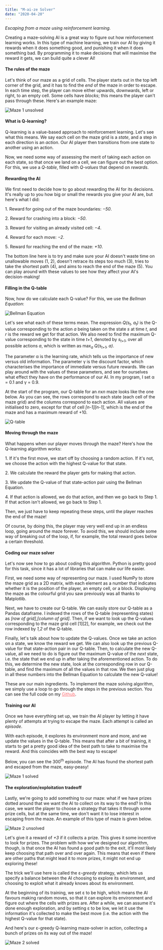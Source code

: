 ```yaml
---
title: "M-ai-ze Solver"
date: "2020-04-20"
---
```


<i>Escaping from a maze using reinforcement learning.</i>

<p>
Creating a maze-solving AI is a great way to figure out how reinforcement learning works. In this type of machine learning, we train our AI by giving it rewards when it does something good, and punishing it when it does something bad. By programming it to make decisions that will maximise the reward it gets, we can build quite a clever AI! 
</p>

<h4>The rules of the maze</h4>
<p>
Let's think of our maze as a grid of cells. The player starts out in the top left corner of the grid, and it has to find the <i>end</i> of the maze in order to escape. In each time step, the player can move either upwards, downwards, left or right, to an empty cell. Some cells have <i>blocks</i>; this means the player can't pass through these. Here's an example maze:
</p>

![Maze 1 unsolved](./maze-1-unsolved.png)

<h4>What is Q-learning?</h4>
<p>
Q-learning is a value-based approach to reinforcement learning. Let's see what this means. We say each cell on the maze grid is a <i>state</i>, and a step in each direction is an <i>action</i>. Our AI player then transitions from one state to another using an action. 
</p>

<p>
Now, we need some way of assessing the merit of taking each action on each state, so that once we land on a cell, we can figure out the best option. For this, we use a <i>Q-table</i>, filled with <i>Q-values</i> that depend on <i>rewards</i>.
</p>

<h4>Rewarding the AI</h4>
<p>
We first need to decide how to go about rewarding the AI for its decisions. It's really up to you how big or small the rewards you give your AI are, but here's what I did:
</p>

<p>1. Reward for going out of the maze boundaries: <i>&#8722;50</i>. </p>

<p>2. Reward for crashing into a block: <i>&#8722;50</i>. </p>

<p>3. Reward for visiting an already visited cell: <i>&#8722;4</i>. </p>

<p>4. Reward for each move: <i>&#8722;2</i>. </p>

<p>5. Reward for reaching the end of the maze: <i>+10</i>. </p>

<p> 
The bottom line here is to try and make sure your AI doesn't waste time on unallowable moves (1, 2), doesn't retrace its steps too much (3), tries to take the shortest path (4), and aims to reach the end of the maze (5). You can play around with these values to see how they affect your AI's decision-making! 
</p>


<h4>Filling in the Q-table</h4>
<p>
Now, how do we calculate each Q-value? For this, we use the <i>Bellman Equation</i>:
</p>

![Bellman Equation](./bellman-equation.png)

<p>
Let's see what each of these terms mean. The expression <i>Q(s<sub>t</sub>, a<sub>t</sub>)</i> is the Q-value corresponding to the action <i>a</i> being taken on the state <i>s</i> at time <i>t</i>, and <i>r</i> is the reward we get for that action. We also need to find the maximum Q-value corresponding to the state in time <i>t+1</i>, denoted by <i>s<sub>t+1</sub></i>, over all possible actions <i>a</i>, which is written as max<i><sub>a</sub> Q(s<sub>t+1</sub>, a)</i>.
</p>

<p>
The parameter &alpha; is the learning rate, which tells us the importance of new versus old information. The parameter &gamma; is the discount factor, which characterises the importance of immediate versus future rewards. We can play around with the values of these parameters, and see for ourselves what effect they have on the performance of our AI. In my program, I set &alpha; = 0.1 and &gamma; = 0.9.
</p>

<p>
At the start of the program, our Q-table for an <i>n</i>x<i>n</i> maze looks like the one below. As you can see, the rows correspond to each state (each cell of the maze grid) and the columns correspond to each action. All values are initialised to zero, except for that of cell <i>[n-1][n-1]</i>, which is the end of the maze and has a maximum reward of +10.
</p>


![Q-table](./q-table.png)

<h4>Moving through the maze</h4>

<p>
What happens when our player moves through the maze? Here's how the Q-learning algorithm works:
</p>

<p>1. If it's the first move, we start off by choosing a random action. If it's not, we choose the action with the highest Q-value for that state.</p>

<p>2. We calculate the reward the player gets for making that action.</p>

<p>3. We update the Q-value of that state-action pair using the Bellman Equation.</p>

<p>4. If that action is allowed, we do that action, and then we go back to Step 1. If that action isn't allowed, we go back to Step 1.</p>

<p>
Then, we just have to keep repeating these steps, until the player reaches the end of the maze! 
</p>

<p>
Of course, by doing this, the player may very well end up in an endless loop, going around the maze forever. To avoid this, we should include some way of breaking out of the loop, if, for example, the total reward goes below a certain threshold.
</p>

<h4>Coding our maze solver</h4>

<p>
Let's now see how to go about coding this algorithm. Python is pretty good for this task, since it has a lot of libraries that can make our life easier.
</p>

<p>
First, we need some way of representing our maze. I used NumPy to store the maze grid as a 2D matrix, with each element as a number that indicates whether it is the position of the player, an empty cell, or a block. Displaying the maze as the colourful grid you saw previously was all thanks to Matplotlib.
</p>

<p>
Next, we have to create our Q-table. We can easily store our Q-table as a Pandas dataframe. I indexed the rows of the Q-table (representing states) as <i>[row of grid],[column of grid]</i>. Then, if we want to look up the Q-values corresponding to the maze grid cell [1][2], for example, we check out the row indexed by <i>1,2</i> of the Q-table.
</p>

<p>
Finally, let's talk about how to update the Q-values. Once we take an action on a state, we know the reward we get. We can also look up the previous Q-value for that state-action pair in our Q-table. Then, to calculate the new Q-value, all we need to do is figure out the maximum Q-value of the <i>next</i> state, i.e. the state that we end up in after taking the aforementioned action. To do this, we determine the new state, look at the corresponding row in our Q-table, and find the maximum of all the values in that row. We then just plug in all these numbers into the Bellman Equation to calculate the new Q-value! 
</p>

<p>
These are our main ingredients. To implement the maze solving algorithm, we simply use a loop to go through the steps in the previous section. 
You can see the full code on my <a style="color: #fe6d73;"  href="https://github.com/anu-unnikrishnan/mAIze-solver">Github</a>.
</p>

<h4>Training our AI</h4>

<p>
Once we have everything set up, we train the AI player by letting it have plenty of attempts at trying to escape the maze. Each attempt is called an <i>episode</i>. 
</p>

<p>
With each episode, it explores its environment more and more, and we update the values in the Q-table. This means that after a bit of training, it starts to get a pretty good idea of the best path to take to maximise the reward. And this coincides with the best way to escape! 
</p>

<p>
Below, you can see the 300<sup>th</sup> episode. The AI has found the shortest path and escaped from the maze, easy-peasy!
</p>

![Maze 1 solved](./maze-1-solved.png)

<h4>The exploration/exploitation tradeoff</h4>

<p>
Lastly, we're going to add something to our maze: what if we have prizes dotted around that we want the AI to collect on its way to the end? In this case, we want the player to choose a strategy that takes it through some prize cells, but at the same time, we don't want it to lose interest in escaping from the maze. An example of this type of maze is given below.
</p>

![Maze 2 unsolved](./maze-2-unsolved.png)

<p>
Let's give it a reward of <i>+3</i> if it collects a prize. This gives it some incentive to look for prizes. The problem with how we've designed our algorithm, though, is that once the AI has found a good path to the exit, it'll most likely keep choosing that path over and over again. This means that even if there are other paths that might lead it to more prizes, it might not end up exploring these!

<p>
The trick we'll use here is called the &epsilon;<i>-greedy</i> strategy, which lets us specify a balance between the AI choosing to explore its environment, and choosing to exploit what it already knows about its environment.
</p>

<p>
At the beginning of its training, we set &epsilon; to be high, which means the AI favours making random moves, so that it can explore its environment and figure out where the cells with prizes are. After a while, we can assume it's done enough exploration, and by setting &epsilon; to be low, we let it use the information it's collected to make the best move (i.e. the action with the highest Q-value for that state).
</p>

<p>
And here's our &epsilon;-greedy Q-learning maze-solver in action, collecting a bunch of prizes on its way out of the maze! 
</p>


![Maze 2 solved](./maze-2-solved.png)

